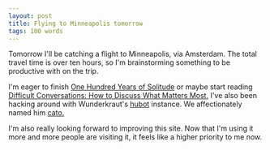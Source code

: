 ```yaml
---
layout: post
title: Flying to Minneapolis tomorrow
tags: 100 words
---
```


Tomorrow I'll be catching a flight to Minneapolis, via Amsterdam. The total travel time is over ten hours, so I'm brainstorming something to be productive with on the trip.

I'm eager to finish <a href="https://uk.bookshop.org/a/5463/9780241968581">One Hundred Years of Solitude</a> or maybe start reading <a href="https://uk.bookshop.org/a/5463/9780670921348">Difficult Conversations: How to Discuss What Matters Most.</a> I've also been hacking around with Wunderkraut's [hubot](https://hubot.github.com/) instance. We affectionately named him [cato.](https://github.com/WunderRoot/cato)

I'm also really looking forward to improving this site. Now that I'm using it more and more people are visiting it, it feels like a higher priority to me now.
